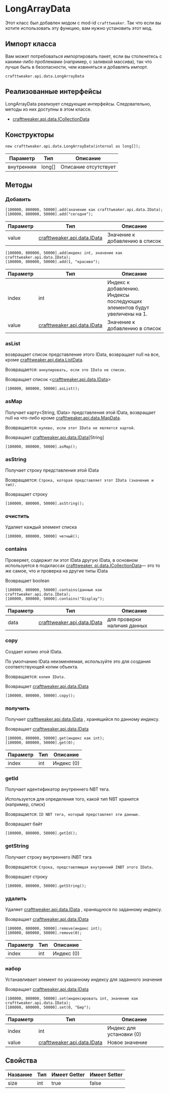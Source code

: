 # LongArrayData



Этот класс был добавлен модом с mod-id `crafttweaker`. Так что если вы хотите использовать эту функцию, вам нужно установить этот мод.

## Импорт класса
Вам может потребоваться импортировать пакет, если вы столкнетесь с какими-либо проблемами (например, с заливкой массива), так что лучше быть в безопасности, чем извиняться и добавлять импорт.
```zenscript
crafttweaker.api.data.LongArrayData
```

## Реализованные интерфейсы
LongArrayData реализует следующие интерфейсы. Следовательно, методы из них доступны в этом классе.
- [crafttweaker.api.data.ICollectionData](/vanilla/api/data/ICollectionData)

## Конструкторы
```zenscript
new crafttweaker.api.data.LongArrayData(internal as long[]);
```
| Параметр   | Тип    | Описание             |
| ---------- | ------ | -------------------- |
| внутренняя | long[] | Описание отсутствует |



## Методы
### Добавить

```zenscript
[100000, 800000, 50000].add(значение как crafttweaker.api.data.IData);
[100000, 800000, 50000].add("сегодня");
```

| Параметр | Тип                                                    | Описание                       |
| -------- | ------------------------------------------------------ | ------------------------------ |
| value    | [crafttweaker.api.data.IData](/vanilla/api/data/IData) | Значение к добавлению в список |



```zenscript
[100000, 800000, 50000].add(индекс int, значение как crafttweaker.api.data.IData);
[100000, 800000, 50000].add(1, "красиво");
```

| Параметр | Тип                                                    | Описание                                                                  |
| -------- | ------------------------------------------------------ | ------------------------------------------------------------------------- |
| index    | int                                                    | Индекс к добавлению.  Индексы последующих элементов будут увеличены на 1. |
| value    | [crafttweaker.api.data.IData](/vanilla/api/data/IData) | Значение к добавлению в список                                            |


### asList

возвращает список<IData> представление этого IData, возвращает null на все, кроме [crafttweaker.api.data.ListData](/vanilla/api/data/ListData).

 Возвращается: `аннулировать, если это IData не список.`

Возвращает список <[crafttweaker.api.data.IData](/vanilla/api/data/IData)>

```zenscript
[100000, 800000, 50000].asList();
```

### asMap

Получает карту<String, IData> представления этой IData, возвращает null на что-либо кроме [crafttweaker.api.data.MapData](/vanilla/api/data/MapData).

 Возвращается: `нулево, если этот IData не является картой.`

Возвращает [crafttweaker.api.data.IData](/vanilla/api/data/IData)[String]

```zenscript
[100000, 800000, 50000].asMap();
```

### asString

Получает строку представления этой IData

 Возвращается: `Строка, которая представляет этот IData (значение и тип).`

Возвращает строку

```zenscript
[100000, 800000, 50000].asString();
```

### очистить

Удаляет каждый элемент списка

```zenscript
[100000, 800000, 50000] четный();
```

### contains

Проверяет, содержит ли этот IData другую IData, в основном используется в подклассах [crafttweaker. pi.data.ICollectionData](/vanilla/api/data/ICollectionData)— это то же самое, что и проверка на другие типы IData

Возвращает boolean

```zenscript
[100000, 800000, 50000].contains(данные как crafttweaker.api.data.IData);
[100000, 800000, 50000].contains("Display");
```

| Параметр | Тип                                                    | Описание                    |
| -------- | ------------------------------------------------------ | --------------------------- |
| data     | [crafttweaker.api.data.IData](/vanilla/api/data/IData) | для проверки наличия данных |


### copy

Создает копию этой IData.

 По умолчанию IData неизменяемая, используйте это для создания соответствующей копии объекта.

 Возвращается: `копия IData.`

Возвращает [crafttweaker.api.data.IData](/vanilla/api/data/IData)

```zenscript
[100000, 800000, 50000].copy();
```

### получить

Получает [crafttweaker.api.data.IData](/vanilla/api/data/IData) , хранящийся по данному индексу.

Возвращает [crafttweaker.api.data.IData](/vanilla/api/data/IData)

```zenscript
[100000, 800000, 50000].get(индекс как int);
[100000, 800000, 50000].get(0);
```

| Параметр | Тип | Описание   |
| -------- | --- | ---------- |
| index    | int | Индекс (0) |


### getId

Получает идентификатор внутреннего NBT тега.

 Используется для определения того, какой тип NBT хранится (например, списк)

 Возвращается: `ID NBT тега, который представляет эти данные.`

Возвращает байт

```zenscript
[100000, 800000, 50000].getId();
```

### getString

Получает строку внутреннего INBT тэга

 Возвращается: `Строка, представляющая внутренний INBT этого IData.`

Возвращает строку

```zenscript
[100000, 800000, 50000].getString();
```

### удалить

Удаляет [crafttweaker.api.data.IData](/vanilla/api/data/IData) , хранящуюся по заданному индексу.

Возвращает [crafttweaker.api.data.IData](/vanilla/api/data/IData)

```zenscript
[100000, 800000, 50000].remove(индекс int);
[100000, 800000, 50000].remove(0);
```

| Параметр | Тип | Описание   |
| -------- | --- | ---------- |
| index    | int | Индекс (0) |


### набор

Устанавливает элемент по указанному индексу для заданного значения

Возвращает [crafttweaker.api.data.IData](/vanilla/api/data/IData)

```zenscript
[100000, 800000, 50000].set(индексировать int, значение как crafttweaker.api.data.IData);
[100000, 800000, 50000].set(0, "Бир");
```

| Параметр | Тип                                                    | Описание                 |
| -------- | ------------------------------------------------------ | ------------------------ |
| index    | int                                                    | Индекс для установки (0) |
| value    | [crafttweaker.api.data.IData](/vanilla/api/data/IData) | Новое значение           |



## Свойства

| Название | Тип | Имеет Getter | Имеет Setter |
| -------- | --- | ------------ | ------------ |
| size     | int | true         | false        |

